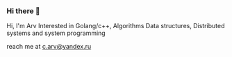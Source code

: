 ### Hi there 👋

Hi, I'm Arv
Interested in Golang/c++, Algorithms Data structures, Distributed systems and system programming

reach me at c.arv@yandex.ru

<!-- <img align="left" src="https://github-readme-stats.vercel.app/api/top-langs/?username=arvyshka&hide=html,ruby, scss" />


 -->


